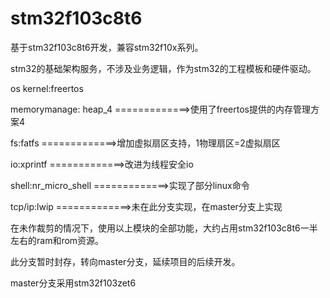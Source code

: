 # stm32f103c8t6

基于stm32f103c8t6开发，兼容stm32f10x系列。

stm32的基础架构服务，不涉及业务逻辑，作为stm32的工程模板和硬件驱动。

os kernel:freertos     
          
memorymanage: heap_4             =============>使用了freertos提供的内存管理方案4

fs:fatfs                         =============>增加虚拟扇区支持，1物理扇区=2虚拟扇区

io:xprintf                       =============>改进为线程安全io

shell:nr_micro_shell             =============>实现了部分linux命令

tcp/ip:lwip						 =============>未在此分支实现，在master分支上实现


在未作裁剪的情况下，使用以上模块的全部功能，大约占用stm32f103c8t6一半左右的ram和rom资源。


此分支暂时封存，转向master分支，延续项目的后续开发。


master分支采用stm32f103zet6


